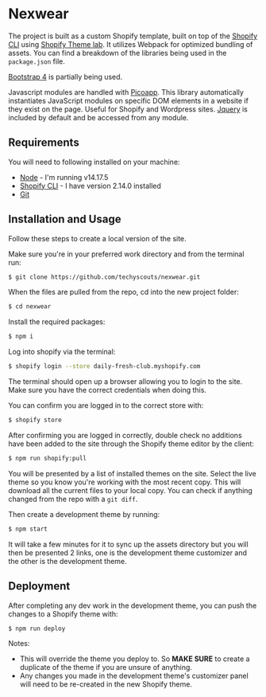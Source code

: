 <!-- title / description (start) -->
# Nexwear

The project is built as a custom Shopify template, built on top of the [Shopify CLI](https://shopify.dev/themes/tools/cli) using [Shopify Theme lab](https://themelab.uicrooks.com/). It utilizes Webpack for optimized bundling of assets. You can find a breakdown of the libraries being used in the `package.json` file.

[Bootstrap 4](https://getbootstrap.com/docs/4.0/getting-started/introduction/) is partially being used. 

Javascript modules are handled with [Picoapp](https://github.com/estrattonbailey/picoapp). This library automatically instantiates JavaScript modules on specific DOM elements in a website if they exist on the page. Useful for Shopify and Wordpress sites. [Jquery](https://jquery.com/) is included by default and be accessed from any module.

## Requirements

You will need to following installed on your machine: 

* [Node](https://nodejs.org/en/) - I'm running v14.17.5
* [Shopify CLI](https://shopify.dev/themes/tools/cli#installation) - I have version 2.14.0 installed
* [Git](https://git-scm.com/book/en/v2/Getting-Started-Installing-Git)


## Installation and Usage

Follow these steps to create a local version of the site. 

Make sure you're in your preferred work directory and from the terminal run: 
```bash
$ git clone https://github.com/techyscouts/nexwear.git
```

When the files are pulled from the repo, cd into the new project folder:
```bash
$ cd nexwear
```

Install the required packages: 
```bash
$ npm i
```


Log into shopify via the terminal: 
```bash
$ shopify login --store daily-fresh-club.myshopify.com
```

The terminal should open up a browser allowing you to login to the site. Make sure you have the correct credentials when doing this. 

You can confirm you are logged in to the correct store with: 
```bash
$ shopify store
```

After confirming you are logged in correctly, double check no additions have been added to the site through the Shopify theme editor by the client: 
```bash
$ npm run shopify:pull
```

You will be presented by a list of installed themes on the site. Select the live  theme so you know you're working with the most recent copy. This will download all the current files to your local copy. You can check if anything changed from the repo with a `git diff`.

Then create a development theme by running: 
```bash
$ npm start
```
It will take a few minutes for it to sync up the assets directory but you will then be presented 2 links, one is the development theme customizer and the other is the development theme.

## Deployment

After completing any dev work in the development theme, you can push the changes to a Shopify theme with: 
```bash
$ npm run deploy
```

Notes:
* This will override the theme you deploy to. So **MAKE SURE** to create a duplicate of the theme if you are unsure of anything. 
* Any changes you made in the development theme's customizer panel will need to be re-created in the new Shopify theme. 

